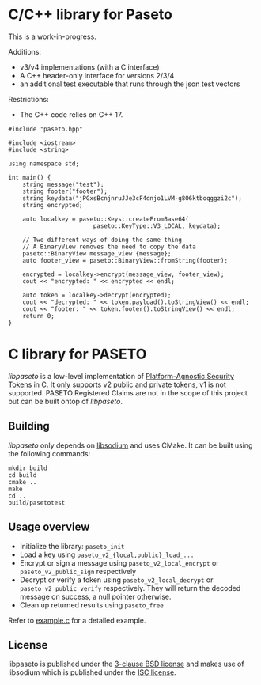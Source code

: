 # C/C++ library for Paseto
This is a work-in-progress.

Additions:
- v3/v4 implementations (with a C interface)
- A C++ header-only interface for versions 2/3/4
- an additional test executable that runs through the json test vectors

Restrictions:
- The C++ code relies on C++ 17.

```
#include "paseto.hpp"

#include <iostream>
#include <string>

using namespace std;

int main() {
    string message("test");
    string footer("footer");
    string keydata("jPGxsBcnjnruJJe3cF4dnjo1LVM-g8O6ktboqggzi2c");
    string encrypted;

    auto localkey = paseto::Keys::createFromBase64(
                        paseto::KeyType::V3_LOCAL, keydata);

    // Two different ways of doing the same thing
    // A BinaryView removes the need to copy the data
    paseto::BinaryView message_view {message};
    auto footer_view = paseto::BinaryView::fromString(footer);

    encrypted = localkey->encrypt(message_view, footer_view);
    cout << "encrypted: " << encrypted << endl;

    auto token = localkey->decrypt(encrypted);
    cout << "decrypted: " << token.payload().toStringView() << endl;
    cout << "footer: " << token.footer().toStringView() << endl;
    return 0;
}
```

# C library for PASETO
*libpaseto* is a low-level implementation of
[Platform-Agnostic Security Tokens](https://paseto.io/) in C.
It only supports v2 public and private tokens, v1 is not supported. PASETO
Registered Claims are not in the scope of this project but can be built ontop
of *libpaseto*.

## Building
*libpaseto* only depends on [libsodium](https://libsodium.org/) and uses CMake.
It can be built using the following commands:

```
mkdir build
cd build
cmake ..
make
cd ..
build/pasetotest
```

## Usage overview
- Initialize the library: `paseto_init`
- Load a key using `paseto_v2_{local,public}_load_...`
- Encrypt or sign a message using `paseto_v2_local_encrypt` or
  `paseto_v2_public_sign` respectively
- Decrypt or verify a token using `paseto_v2_local_decrypt` or
  `paseto_v2_public_verify` respectively. They will return the decoded message
  on success, a null pointer otherwise.
- Clean up returned results using `paseto_free`

Refer to [example.c](examples/example.c) for a detailed example.

## License
libpaseto is published under the [3-clause BSD license](LICENSE) and makes use
of libsodium which is published under the [ISC license](libsodium.LICENSE).
